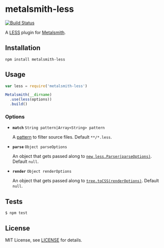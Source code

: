 # metalsmith-less

[![Build Status](https://travis-ci.org/christophercliff/metalsmith-less.png?branch=master)](https://travis-ci.org/christophercliff/metalsmith-less)

A [LESS][less] plugin for [Metalsmith][metalsmith].

## Installation

```
npm install metalsmith-less
```

## Usage

```js
var less = require('metalsmith-less')

Metalsmith(__dirname)
  .use(less(options))
  .build()
```

### Options

- **`match`** `String pattern|Array<String> pattern`

    A [pattern][multimatch] to filter source files. Default `**/*.less`.

- **`parse`** `Object parseOptions`

    An object that gets passed along to [`new less.Parser(parseOptions)`][less config]. Default `null`.

- **`render`** `Object renderOptions`

    An object that gets passed along to [`tree.toCSS(renderOptions)`][less config]. Default `null`.

## Tests

```
$ npm test
```

## License

MIT License, see [LICENSE](https://github.com/christophercliff/metalsmith-less/blob/master/LICENSE.md) for details.

[less]: http://lesscss.org/
[less config]: http://lesscss.org/#using-less-configuration
[metalsmith]: http://www.metalsmith.io/
[multimatch]: https://github.com/sindresorhus/multimatch
